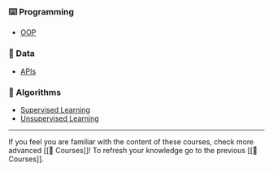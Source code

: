 
### ⌨️ Programming

* [OOP](https://realpython.com/python3-object-oriented-programming/)

### 🔢 Data

* [APIs](https://www.datacamp.com/courses/introduction-to-apis-in-python)

### 🫧 Algorithms

* [Supervised Learning](https://www.datacamp.com/courses/supervised-learning-with-scikit-learn)
* [Unsupervised Learning](https://www.datacamp.com/courses/unsupervised-learning-in-python)



____

If you feel you are familiar with the content of these courses, check more advanced [[🐥 Courses]]!
To refresh your knowledge go to the previous [[🥚 Courses]].
